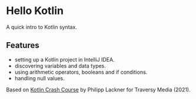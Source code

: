 # Hello Kotlin

A quick intro to Kotlin syntax.

## Features

- setting up a Kotlin project in IntelliJ IDEA.
- discovering variables and data types.
- using arithmetic operators, booleans and if conditions.
- handling null values.

Based on [Kotlin Crash Course](https://www.youtube.com/watch?v=5flXf8nuq60) by Philipp Lackner for Traversy Media (2021).
